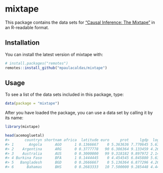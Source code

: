
<!-- README.md is generated from README.Rmd. Please edit that file -->

# mixtape

<!-- badges: start -->

<!-- badges: end -->

This package contains the data sets for [“Causal Inference: The
Mixtape”](http://scunning.com/mixtape.html) in an R-readable format.

## Installation

You can install the latest version of mixtape with:

``` r
# install.packages("remotes")
remotes::install_github("mpaulacaldas/mixtape")
```

## Usage

To see a list of the data sets included in this package, type:

``` r
data(package = "mixtape")
```

After you have loaded the package, you can use a data set by calling it
by its name:

``` r
library(mixtape)

head(acemogluetal)
#>       countryn shortnam africa  latitude euro     prot     lgdp  logmort
#> 1       Angola      AGO      1 0.1366667    0 5.363636 7.770645 5.634789
#> 2    Argentina      ARG      0 0.3777778   90 6.386364 9.133459 4.262680
#> 3    Australia      AUS      0 0.3000000   99 9.318182 9.897972 2.145931
#> 4 Burkina Faso      BFA      1 0.1444445    0 4.454545 6.845880 5.634789
#> 5   Bangladesh      BGD      0 0.2666667    0 5.136364 6.877296 4.268438
#> 6      Bahamas      BHS      0 0.2683333   10 7.500000 9.285448 4.442651
```
